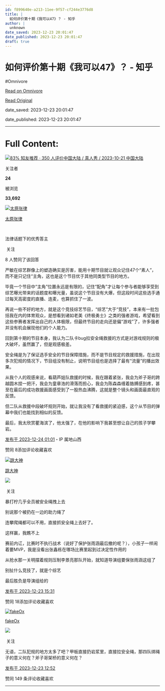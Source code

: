 ```yaml
---
id: f899640e-a213-11ee-9f57-cf244e3776d8
title: |
  如何评价第十期《我可以47》？ - 知乎
author: |
  unknown
date_saved: 2023-12-23 20:01:47
date_published: 2023-12-23 20:01:47
draft: true
---
```


# 如何评价第十期《我可以47》？ - 知乎
#Omnivore

[Read on Omnivore](https://omnivore.app/me/47-18c9a0eddda)

[Read Original](https://www.zhihu.com/question/636322189/answer/3336481917)

date_saved: 2023-12-23 20:01:47

date_published: 2023-12-23 20:01:47

--- 

# Full Content: 

[![](https://proxy-prod.omnivore-image-cache.app/0x0,sopnTUSLYlWFqwaWq7O140kKx4P1gAirYu3lqzttGHjY/https://picx.zhimg.com/v2-1b04b7dbe404451066d4fd29afc04f5d_qhd.jpg?source=57bbeac9)83% 知友推荐 · 350 人评价中国大陆 / 真人秀 / 2023-10-21 中国大陆​​](https://www.zhihu.com/topic/27491178)

关注者

**24**

被浏览

**33,692**

[![太原张律](https://proxy-prod.omnivore-image-cache.app/0x0,sy6toJucGxbVZ5XA1MBMLv7lJQslYiOwPYDjjCnXF7YM/https://picx.zhimg.com/v2-97cd8c79395a0d32f654262e99177142_l.jpg?source=2c26e567)](https://www.zhihu.com/people/zhang-lu-60-51)

[太原张律](https://www.zhihu.com/people/zhang-lu-60-51)

[​](https://www.zhihu.com/question/48509984)

法律话题下的优秀答主

​ 关注

8 人赞同了该回答

严敏在综艺群像上的塑造确实是厉害，能用十期节目就让观众记住47个“素人”，而不是只记住“主角，这也是这个节目优于其他同类型节目的地方。

毕竟一个节目中“主角”位置永远是有限的，记住“配角”才让每个参与者能够享受到综艺曝光带来的话题度和曝光量，虽说这个节目没有大爆，但这段时间这些选手通过每天高密度的直播、连麦，也算抓住了一波。

再说一些不好的地方，就是这个竞技综艺节目，“综艺”大于“竞技”，本来有一批包括我在内的体育观众，是想看到诸如老美《终极勇士》之类的强者游戏，希望看到这些参赛者发挥出自己的人体极限，但最终节目的走向还是偏“游戏”了，许多强者并没有机会展现他们的个人能力。

回到第十期的节目本身，我认为二队卡bug拉安全绳救援的方式是对游戏规则的极大破坏，虽然赢了，但是观感极差。

安全绳是为了保证选手安全的节目保障措施，而不是节目规定的救援措施，在出现多次犯规的情况下，节目组没有制止，说明节目组也是选择了最有“流量”的播出效果。

从我个人的观感来说，看葫芦娃队救援的时候，我在跟着紧张，我会为斧子哥的跨越圆木捏一把汗，我会为童章浩的滑落而担心，我会为陈森森缠着胳膊感到疼，甚至在最后的成功救援画面感受到了一股热血沸腾，这就是整个镜头和画面最直观的反馈。

但二队从救援中段破坏规则开始，就让我没有了看救援的紧迫感，这个从节目的弹幕中我们也能找到相似的反馈。

最后，我太欣赏瞿海滨了，他太强了，在他的影响下我甚至想让自己的孩子学攀岩。

[发布于 2023-12-24 01:01](https://www.zhihu.com/question/636322189/answer/3336481917)・IP 属地山西

​赞同 8​​添加评论​收藏​喜欢

[![跳大神](https://proxy-prod.omnivore-image-cache.app/0x0,sYPOst_vEAudSx_wTU8sqAW1P6hYvsnvtGO6ogPfY6n0/https://picx.zhimg.com/v2-abed1a8c04700ba7d72b45195223e0ff_l.jpg?source=1def8aca)](https://www.zhihu.com/people/zhou-pang-zi-1)

[跳大神](https://www.zhihu.com/people/zhou-pang-zi-1)

​![](https://proxy-prod.omnivore-image-cache.app/0x0,sRpP1H2oa_TfsDLpATwsIt6ipVLRN7HlUZGTch2Ee4JQ/https://picx.zhimg.com/v2-4812630bc27d642f7cafcd6cdeca3d7a.jpg?source=88ceefae)

​ 关注

暴打柠几乎全员被安全绳拽上去

别说那个被扔在一边的助力绳了

连攀爬绳都可以不用，直接抓安全绳上去好了。

这样赢，我瞧不上

赛前内讧，比赛时不执行战术（说好了保护张雨涵最后撤的呢？），小孩子一样闹着要MVP，我是没看出张鑫栋在哪场比赛里起到过决定性作用的

从抢水那一关明摆着规则压制李景亮那队开始，就知道导演组要保张雨涵这组了

别扯什么竞技了，就是个综艺

最后胜负是导演组给的

[发布于 2023-12-23 15:31](https://www.zhihu.com/question/636322189/answer/3336291477)

​赞同 18​​添加评论​收藏​喜欢

[![fakeOx](https://proxy-prod.omnivore-image-cache.app/0x0,sm2zGrA4ri28z7j4AbDKiEEcpj5guiLaQIy0F5SnCJa0/https://picx.zhimg.com/v2-36516cc87a91f5d63ddcddf8556ea9a2_l.jpg?source=1def8aca)](https://www.zhihu.com/people/da-zhang-wei-81)

[fakeOx](https://www.zhihu.com/people/da-zhang-wei-81)

​![](https://proxy-prod.omnivore-image-cache.app/0x0,sN1L3xUlaeQ1mzeOvGsA4yFQ00xCF4DRJi1pV0EOT3Xs/https://picx.zhimg.com/v2-aa8a1823abfc46f14136f01d55224925.jpg?source=88ceefae)

​ 关注

无语，二队犯规的地方太多了吧？甲板直接扔岩浆里，直接拉安全绳，那四队绑绳子的意义何在？斧子哥架桥的意义何在？

[发布于 2023-12-23 12:52](https://www.zhihu.com/question/636322189/answer/3336144995)

​赞同 14​​9 条评论​收藏​喜欢

---

